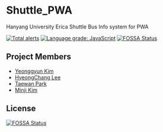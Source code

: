 # Shuttle_PWA
Hanyang University Erica Shuttle Bus Info system for PWA

[![Total alerts](https://img.shields.io/lgtm/alerts/g/BusHanyang/Shuttle_PWA.svg?logo=lgtm&logoWidth=18)](https://lgtm.com/projects/g/BusHanyang/Shuttle_PWA/alerts/)
[![Language grade: JavaScript](https://img.shields.io/lgtm/grade/javascript/g/BusHanyang/Shuttle_PWA.svg?logo=lgtm&logoWidth=18)](https://lgtm.com/projects/g/BusHanyang/Shuttle_PWA/context:javascript)
[![FOSSA Status](https://app.fossa.com/api/projects/git%2Bgithub.com%2FBusHanyang%2FShuttle_PWA.svg?type=shield)](https://app.fossa.com/projects/git%2Bgithub.com%2FBusHanyang%2FShuttle_PWA?ref=badge_shield)

## Project Members
* [Yeonggyun Kim](https://github.com/CXZ7720)
* [HyeongChang Lee](https://github.com/AnOldStory)
* [Taewan Park](https://github.com/Taewan-P)
* [Minji Kim](https://github.com/mjkya)


## License
[![FOSSA Status](https://app.fossa.com/api/projects/git%2Bgithub.com%2FBusHanyang%2FShuttle_PWA.svg?type=large)](https://app.fossa.com/projects/git%2Bgithub.com%2FBusHanyang%2FShuttle_PWA?ref=badge_large)
